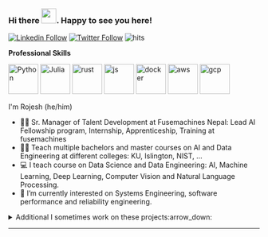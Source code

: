 ### Hi there <img src="https://raw.githubusercontent.com/MartinHeinz/MartinHeinz/master/wave.gif" width="30px">. Happy to see you here!

<p align="center">

[![Linkedin Follow](https://img.shields.io/badge/-Connect-blue?style=flat-square&logo=Linkedin&logoColor=white&link=https://www.linkedin.com/in/rojeshshikhrakar/)](https://www.linkedin.com/in/rojeshshikhrakar/)
[![Twitter Follow](https://img.shields.io/twitter/follow/tsusil?label=Follow&style=social)](https://twitter.com/roshikhrakar)
![hits](https://visitor-badge.laobi.icu/badge?page_id=rojesh-shikhrakar)
</p>

<p> <strong>Professional Skills</strong> </p>
<p>
  <img src="https://cdn.jsdelivr.net/gh/devicons/devicon/icons/python/python-original-wordmark.svg" alt="Python" width="60" height="60"  />
  <img src="https://cdn.jsdelivr.net/gh/devicons/devicon/icons/julia/julia-original-wordmark.svg"  alt="Julia" width="60" height="60" />
  <img src="https://cdn.jsdelivr.net/gh/devicons/devicon@latest/icons/rust/rust-original.svg" alt="rust" width="60" height="60" />
  <img src="https://cdn.jsdelivr.net/gh/devicons/devicon/icons/javascript/javascript-original.svg" alt="js" width="60" height="60"/>
  <img src="https://cdn.jsdelivr.net/gh/devicons/devicon/icons/docker/docker-original-wordmark.svg" alt="docker" width="60" height="60" />
  <img src="https://cdn.jsdelivr.net/gh/devicons/devicon/icons/amazonwebservices/amazonwebservices-original-wordmark.svg" alt="aws" width="60" height="60" />
  <img src="https://cdn.jsdelivr.net/gh/devicons/devicon/icons/googlecloud/googlecloud-original-wordmark.svg" alt="gcp" width="60" height="60" />

</p>

I'm Rojesh (he/him)

- 👨‍💻 Sr. Manager of Talent Development at Fusemachines Nepal: Lead AI Fellowship program, Internship, Apprenticeship, Training at fusemachines
- 👨‍🏫 Teach multiple bachelors and master courses on AI and Data Engineering at different colleges: KU, Islington, NIST, ...
- 💻 I teach course on Data Science and Data Engineering: AI, Machine Learning, Deep Learning, Computer Vision and Natural Language Processing.
- 🔭 I’m currently interested on Systems Engineering, software performance and reliability engineering.

<details>
<summary>
  Additional I sometimes work on these projects:arrow_down:
</summary>

<br />

[![ReadMe Card](https://github-readme-stats.vercel.app/api/pin/?username=rojesh-shikhrakar&repo=SciComp.jl)](https://github.com/rojesh-shikhrakar/SciComp.jl)
[![ReadMe Card](https://github-readme-stats.vercel.app/api/pin/?username=rojesh-shikhrakar&repo=deeplearning.jl)]([https://github.com/rojesh-shikhrakar/SciComp.jl](https://github.com/rojesh-shikhrakar/deeplearning.jl))
[![ReadMe Card](https://github-readme-stats.vercel.app/api/pin/?username=rojesh-shikhrakar&repo=deeplearning.py)]([https://github.com/rojesh-shikhrakar/SciComp.jl](https://github.com/rojesh-shikhrakar/deeplearning.py))
[![ReadMe Card](https://github-readme-stats.vercel.app/api/pin/?username=rojesh-shikhrakar&repo=systems)]([https://github.com/rojesh-shikhrakar/SciComp.jl](https://github.com/rojesh-shikhrakar/systems))

<br />

[comment]:![picture](https://raw.githubusercontent.com/saadeghi/saadeghi/master/dino.gif)
</details>

----

